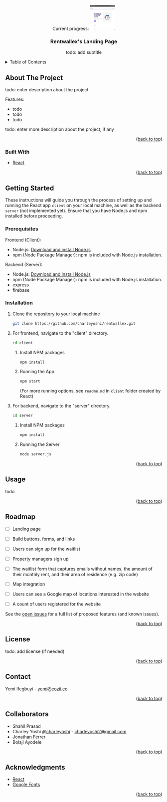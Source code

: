 <a name="readme-top"></a>


<!-- PROJECT LOGO -->
<br />
<div align="center">
  Current progress:
  <img src="currentProgress.png" alt="Current Progress" width="80" height="80">
  

  <h3 align="center">Rentwallex's Landing Page</h3>

  <p align="center">
    todo: add subtitle
    <br />
  </p>
</div>



<!-- TABLE OF CONTENTS -->
<details>
  <summary>Table of Contents</summary>
  <ol>
    <li>
      <a href="#about-the-project">About The Project</a>
      <ul>
        <li><a href="#built-with">Built With</a></li>
      </ul>
    </li>
    <li>
      <a href="#getting-started">Getting Started</a>
      <ul>
        <li><a href="#prerequisites">Prerequisites</a></li>
        <li><a href="#installation">Installation</a></li>
      </ul>
    </li>
    <li><a href="#usage">Usage</a></li>
    <li><a href="#roadmap">Roadmap</a></li>
    <li><a href="#license">License</a></li>
    <li><a href="#contact">Contact</a></li>
    <li><a href="#collaborators">Collaborators</a></li>
    <li><a href="#acknowledgments">Acknowledgments</a></li>
  </ol>
</details>



<!-- ABOUT THE PROJECT -->
## About The Project

todo: enter description about the project

Features:
* todo
* todo
* todo

todo: enter more description about the project, if any

<p align="right">(<a href="#readme-top">back to top</a>)</p>



### Built With

* [React](https://reactjs.org/)



<p align="right">(<a href="#readme-top">back to top</a>)</p>



<!-- GETTING STARTED -->
## Getting Started

These instructions will guide you through the process of setting up and running the React app `client` on your local machine, as well as the backend `server` (not implemented yet). Ensure that you have Node.js and npm installed before proceeding.

### Prerequisites
Frontend (Client):
* Node.js: [Download and install Node.js](https://nodejs.org/en)
* npm (Node Package Manager): npm is included with Node.js installation.

Backend (Server):
* Node.js: [Download and install Node.js](https://nodejs.org/en)
* npm (Node Package Manager): npm is included with Node.js installation.
* express 
* firebase


### Installation

1. Clone the repository to your local machine
    ```sh
    git clone https://github.com/charleyoshi/rentwallex.git
    ```
2. For frontend, navigate to the "client" directory.
   ```sh
   cd client
   ```
    1. Install NPM packages
        ```sh
        npm install
        ```
    2. Running the App
       ```sh
       npm start
       ```
        (For more running options, see `readme.md` in `client` folder created by React)



3. For backend, navigate to the "server" directory.
   ```sh
   cd server
   ```
    1. Install NPM packages
        ```sh
        npm install
        ```
    2. Running the Server
       ```sh
       node server.js
       ```

<p align="right">(<a href="#readme-top">back to top</a>)</p>



<!-- USAGE EXAMPLES -->
## Usage
todo
<!--Use this space to show useful examples of how a project can be used. Additional screenshots, code examples and demos work well in this space. You may also link to more resources.-->

<!--_For more examples, please refer to the [Documentation](https://example.com)_-->

<p align="right">(<a href="#readme-top">back to top</a>)</p>



<!-- ROADMAP -->
## Roadmap

- [ ] Landing page 
- [ ] Build buttons, forms, and links 
- [ ] Users can sign up for the waitlist
- [ ] Property managers sign up 
- [ ] The waitlist form that captures emails without names, the amount of their monthly rent, and their area of residence (e.g. zip code)
- [ ] Map integration
- [ ] Users can see a Google map of locations interested in the website
- [ ] A count of users registered for the website


See the [open issues](https://github.com/charleyoshi/rentwallex/issues) for a full list of proposed features (and known issues).

<p align="right">(<a href="#readme-top">back to top</a>)</p>


<!-- LICENSE -->
## License
todo: add license (if needed)
<!-- Distributed under the MIT License. See `LICENSE.txt` for more information. -->

<p align="right">(<a href="#readme-top">back to top</a>)</p>



<!-- CONTACT -->
## Contact

Yemi Ifegbuyi - yemi@cozii.co



<p align="right">(<a href="#readme-top">back to top</a>)</p>



<!-- CONTACT -->
## Collaborators

- Shahil Prasad 
- Charley Yoshi [@charleyoshi](https://github.com/charleyoshi) - charleyoshi2@gmail.com
- Jonathan Ferrer
- Bolaji Ayodele




<p align="right">(<a href="#readme-top">back to top</a>)</p>





<!-- ACKNOWLEDGMENTS -->
## Acknowledgments
* [React](https://create-react-app.dev/)
* [Google Fonts](https://fonts.google.com/icons)

<p align="right">(<a href="#readme-top">back to top</a>)</p>
